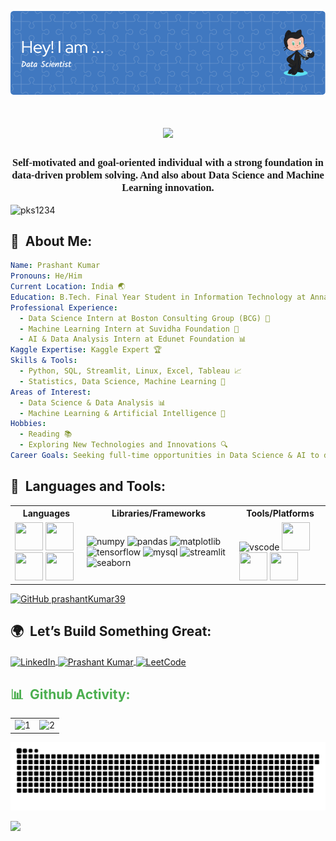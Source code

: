 <p align="center">
  <img src="https://raw.githubusercontent.com/meenal900/meenal900/main/github-header-image.png" width="1000" alt="Header Image">
</p>


<!-- Welcome Section -->
<h1 align="center">
  <img src="https://readme-typing-svg.herokuapp.com?font=Pacifico&color=FF6347&size=25&center=true&vCenter=true&lines=✨+PRASHANT+KUMAR+✨">
</h1>


<h3 align="center" style="font-family: 'Times New Roman', Times, serif;">
  Self-motivated and goal-oriented individual with a strong foundation in data-driven problem solving. 
  And also about Data Science and Machine Learning innovation.
  <span style="font-weight: bold;"></span>
</h3>




<p align="left"> <img src="https://komarev.com/ghpvc/?username=pks1234&label=Profile%20views&color=0e75b6&style=flat" alt="pks1234" /> </p>

<h2> 🌈 &nbsp;About Me:</h2>

```yaml
Name: Prashant Kumar
Pronouns: He/Him
Current Location: India 🌏
Education: B.Tech. Final Year Student in Information Technology at Anna University 🎓
Professional Experience:
  - Data Science Intern at Boston Consulting Group (BCG) 💼
  - Machine Learning Intern at Suvidha Foundation 🤖
  - AI & Data Analysis Intern at Edunet Foundation 📊
Kaggle Expertise: Kaggle Expert 🏆
Skills & Tools:
  - Python, SQL, Streamlit, Linux, Excel, Tableau 📈
  - Statistics, Data Science, Machine Learning 🤖
Areas of Interest:
  - Data Science & Data Analysis 📊
  - Machine Learning & Artificial Intelligence 🤖
Hobbies:
  - Reading 📚
  - Exploring New Technologies and Innovations 🔍
Career Goals: Seeking full-time opportunities in Data Science & AI to drive innovation and deliver impactful solutions 🌟
```
<h2> 🚀 &nbsp;Languages and Tools:</h2>
<p align="left">
<table>
<tr><th>Languages</th> <th>Libraries/Frameworks</th><th>Tools/Platforms</th>
  <tr>
    <td>
      <img src="https://cdn.jsdelivr.net/gh/devicons/devicon/icons/python/python-original.svg" width="45" height="45" />
      <img src="https://cdn.jsdelivr.net/gh/devicons/devicon/icons/c/c-original.svg" width="45" height="45" />
      <img src="https://cdn.jsdelivr.net/gh/devicons/devicon/icons/linux/linux-original.svg" width="45" height="45"/>
      <img src="https://cdn.jsdelivr.net/gh/devicons/devicon/icons/git/git-original.svg" width="45" height="45"/>
    </td>
    <td>
      <img src="https://cdn.jsdelivr.net/gh/devicons/devicon/icons/numpy/numpy-original.svg" alt="numpy" width="45" height="45" />
      <img src="https://cdn.jsdelivr.net/gh/devicons/devicon/icons/pandas/pandas-original.svg" alt="pandas" width="45" height="45" />
      <img src="https://cdn.jsdelivr.net/gh/devicons/devicon/icons/matplotlib/matplotlib-original.svg" alt="matplotlib" width="45" height="45" />
      <img src="https://cdn.jsdelivr.net/gh/devicons/devicon/icons/tensorflow/tensorflow-original.svg" alt="tensorflow" width="45" height="45" />
      <img src="https://cdn.jsdelivr.net/gh/devicons/devicon/icons/mysql/mysql-original-wordmark.svg" alt="mysql" width="45" height="45"/>
      <img src="https://cdn.jsdelivr.net/gh/devicons/devicon/icons/streamlit/streamlit-original.svg" alt="streamlit" width="45" height="45" />
      <img src="https://cdn.jsdelivr.net/gh/devicons/devicon/icons/seaborn/seaborn-original.svg" alt="seaborn" width="45" height="45" />
    </td>  
    <td>
      <img src="https://cdn.jsdelivr.net/gh/devicons/devicon/icons/vscode/vscode-original.svg" alt="vscode" width="45" height="45"/>
      <img src="https://cdn.jsdelivr.net/gh/devicons/devicon/icons/jupyter/jupyter-original.svg" width="45" height="45" />
      <img src="https://cdn.jsdelivr.net/gh/devicons/devicon/icons/anaconda/anaconda-original.svg" width="45" height="45" />
      <img src="https://cdn.jsdelivr.net/gh/devicons/devicon/icons/github/github-original.svg" width="45" height="45" />
    </td>
  </tr> 
</table>

<p align="left">
  <a href="https://github.com/prashantKumar39">
    <img src="https://img.shields.io/github/followers/prashantKumar39?label=Follow&style=social" alt="GitHub prashantKumar39" />
  </a>
</p>


<h2> 🌍 &nbsp;Let’s Build Something Great:</h2>                                                                                                             
<p>
  <a href="https://www.linkedin.com/in/prashant-kumar-ai/" target="blank">
    <img align="center" src="https://raw.githubusercontent.com/rahuldkjain/github-profile-readme-generator/master/src/images/icons/Social/linked-in-alt.svg" alt="LinkedIn" height="30" width="40" />
</a>
  <a href="mailto:prashantkumaryt53@gmail.com" target="blank">
    <img align="center" src="https://user-images.githubusercontent.com/93239528/180371969-0bdb9728-5766-4b84-a64f-5a6002f9ad64.svg" alt="Prashant Kumar" height="30" width="40" />
  </a>
  <a href="https://leetcode.com/u/prashantyt53/" target="blank">
    <img align="center" src="https://assets.leetcode.com/static_assets/public/icons/favicon-32x32.png" alt="LeetCode" height="30" width="30" />
  </a>
</p>


<h2 style="color: #4CAF50;"> 📊 &nbsp;Github Activity:</h2>
<table>
  <tr>
    <td><img src="https://github-readme-stats.vercel.app/api?username=PrashantKumar39&theme=light&show_icons=true" display=block width="100%" height="auto" alt="1"></td>
    <td><img src="https://github-readme-stats.vercel.app/api/top-langs/?username=PrashantKumar39&theme=light&layout=compact&langs_count=6&hide=Jupyter%20Notebook,HTML,CSS,JavaScript,PureBasic,Shell" display=block width="100%" height="auto" alt="2"></td>
  </tr>
</table>

<p align="left">
  <img src="https://raw.githubusercontent.com/meenal900/meenal900/main/snake.svg" style="width:700px; max-width:100%;" alt="Snake Image">
</p>


<p align="left">
  <img src="https://capsule-render.vercel.app/api?type=waving&color=gradient&height=100&section=footer"/>
</p>

